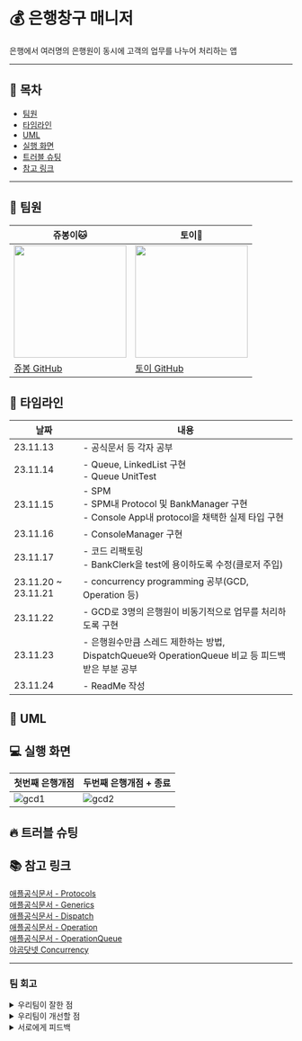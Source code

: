 # 💰 은행창구 매니저
은행에서 여러명의 은행원이 동시에 고객의 업무를 나누어 처리하는 앱

---
## 🔎 목차
- [팀원](#-팀원)
- [타임라인](#-타임라인)
- [UML](#-UML)
- [실행 화면](#-실행-화면)
- [트러블 슈팅](#-트러블-슈팅)
- [참고 링크](#-참고-링크)

---
## 👥 팀원
|쥬봉이🐱|토이🐶|
|---|---|
|<img src="https://avatars.githubusercontent.com/u/126065608?v=4" width="200" height="200">|<img src="https://avatars.githubusercontent.com/u/123448121?v=4" width="200" height="200">|
|[쥬봉 GitHub](https://github.com/jyubong)|[토이 GitHub](https://github.com/DevWooHyeon)|


## 📅 타임라인
|날짜|내용|
|------|---|
|23.11.13|- 공식문서 등 각자 공부|
|23.11.14|- Queue, LinkedList 구현 <br> - Queue UnitTest|
|23.11.15|- SPM <br> - SPM내 Protocol 및 BankManager 구현 <br> - Console App내 protocol을 채택한 실제 타입 구현|
|23.11.16|- ConsoleManager 구현|
|23.11.17|- 코드 리팩토링 <br> - BankClerk을 test에 용이하도록 수정(클로저 주입)|
|23.11.20 ~ 23.11.21|- concurrency programming 공부(GCD, Operation 등)|
|23.11.22|- GCD로 3명의 은행원이 비동기적으로 업무를 처리하도록 구현 |
|23.11.23|- 은행원수만큼 스레드 제한하는 방법, DispatchQueue와 OperationQueue 비교 등 피드백 받은 부분 공부|
|23.11.24|- ReadMe 작성 |

## 👀 UML


## 💻 실행 화면
| 첫번째 은행개점 | 두번째 은행개점 + 종료 |
| -------- | -------- | 
| ![gcd1](https://hackmd.io/_uploads/BkB-_2TN6.gif) | ![gcd2](https://hackmd.io/_uploads/r1imu2pNa.gif) |


## 🔥 트러블 슈팅



## 📚 참고 링크
[애플공식문서 - Protocols](https://docs.swift.org/swift-book/documentation/the-swift-programming-language/protocols/)   
[애플공식문서 - Generics](https://docs.swift.org/swift-book/documentation/the-swift-programming-language/generics)   
[애플공식문서 - Dispatch](https://developer.apple.com/documentation/DISPATCH)   
[애플공식문서 - Operation](https://developer.apple.com/documentation/foundation/operation)   
[애플공식문서 - OperationQueue](https://developer.apple.com/documentation/foundation/operationqueue)   
[야곰닷넷 Concurrency](https://yagom.net/courses/%eb%8f%99%ec%8b%9c%ec%84%b1-%ed%94%84%eb%a1%9c%ea%b7%b8%eb%9e%98%eb%b0%8d-concurrency-programming/)   


---
### 팀 회고
<details>
<summary>우리팀이 잘한 점</summary>


</details>

<details>
<summary>우리팀이 개선할 점</summary>


</details>

<details>
<summary>서로에게 피드백</summary>


</details>
